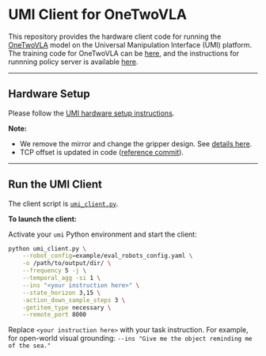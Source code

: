 # UMI Client for OneTwoVLA

This repository provides the hardware client code for running the [OneTwoVLA](https://one-two-vla.github.io/) model on the Universal Manipulation Interface (UMI) platform. The training code for OneTwoVLA can be [here](https://github.com/Fanqi-Lin/OneTwoVLA), and the instructions for runnning policy server is available [here](https://github.com/Fanqi-Lin/OneTwoVLA/tree/main/examples/umi).

---

## Hardware Setup

Please follow the [UMI hardware setup instructions](https://github.com/real-stanford/universal_manipulation_interface).

**Note:**
- We remove the mirror and change the gripper design. See [details here](https://drive.google.com/drive/folders/19Mh4s9g5-ohd3_6ZhqTk2WIT-KeQDnH7?usp=drive_link).
- TCP offset is updated in code ([reference commit](https://github.com/Fanqi-Lin/OneTwoVLA-UMI-Client/commit/58049fe389323269f4b6464163afe8b9a18560d9)).

---

## Run the UMI Client

The client script is [`umi_client.py`](umi_client.py).

**To launch the client:**

Activate your `umi` Python environment and start the client:

   ```bash
   python umi_client.py \
       --robot_config=example/eval_robots_config.yaml \
       -o /path/to/output/dir/ \
       --frequency 5 -j \
       --temporal_agg -si 1 \
       --ins "<your instruction here>" \
       --state_horizon 3,15 \
       -action_down_sample_steps 3 \
       -getitem_type necessary \
       --remote_port 8000
   ```
 Replace `<your instruction here>` with your task instruction. For example, for open-world visual grounding: ```--ins "Give me the object reminding me of the sea."```
